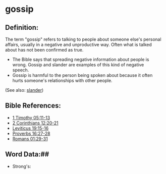 # gossip #

## Definition: ##

The term "gossip" refers to talking to people about someone else's personal affairs, usually in a negative and unproductive way. Often what is talked about has not been confirmed as true.

* The Bible says that spreading negative information about people is wrong. Gossip and slander are examples of this kind of negative speech.
* Gossip is harmful to the person being spoken about because it often hurts someone's relationships with other people.
  

(See also: [slander](../other/slander.md))

## Bible References: ##

* [1 Timothy 05:11-13](rc://en/tn/help/1ti/05/11)
* [2 Corinthians 12:20-21](rc://en/tn/help/2co/12/20)
* [Leviticus 19:15-16](rc://en/tn/help/lev/19/15)
* [Proverbs 16:27-28](rc://en/tn/help/pro/16/27)
* [Romans 01:29-31](rc://en/tn/help/rom/01/29)

## Word Data:##

* Strong's: 

